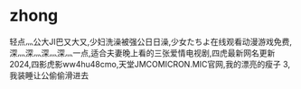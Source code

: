 # zhong
轻点灬公大JI巴又大又,少妇洗澡被强公日日澡,少女たちよ在线观看动漫游戏免费,深灬深灬深灬深灬一点,适合夫妻晚上看的三张爱情电视剧,四虎最新网名更新2024,四影虎影ww4hu48cmo,天堂JMCOMICRON.MIC官网,我的漂亮的瘦子 3,我装睡让公偷偷滑进去
